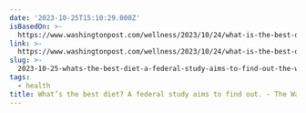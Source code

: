 ```yaml
---
date: '2023-10-25T15:10:29.000Z'
isBasedOn: >-
  https://www.washingtonpost.com/wellness/2023/10/24/what-is-the-best-diet-nih-study/
link: >-
  https://www.washingtonpost.com/wellness/2023/10/24/what-is-the-best-diet-nih-study/
slug: >-
  2023-10-25-whats-the-best-diet-a-federal-study-aims-to-find-out-the-washington-po
tags:
  - health
title: What’s the best diet? A federal study aims to find out. - The Washington Po
---
```


